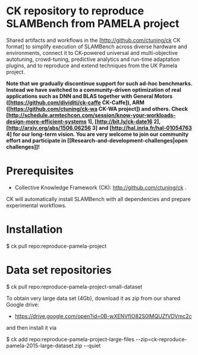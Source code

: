 CK repository to reproduce SLAMBench from PAMELA project
========================================================

Shared artifacts and workflows in the [http://github.com/ctuning/ck CK format] 
to simplify execution of SLAMBench across diverse hardware and environments, 
connect it to CK-powered universal and multi-objective autotuning, crowd-tuning,
predictive analytics and run-time adaptation plugins, 
and to reproduce and extend techniques from the UK Pamela project.

<b>Note that we gradually discontinue support for such ad-hoc benchmarks. 
Instead we have switched to a community-driven optimization of real applications 
such as DNN and BLAS together with General Motors ([https://github.com/dividiti/ck-caffe CK-Caffe]), 
ARM ([https://github.com/ctuning/ck-wa CK-WA project]) and others. 
Check [http://schedule.armtechcon.com/session/know-your-workloads-design-more-efficient-systems 1], 
[http://bit.ly/ck-date16 2], [http://arxiv.org/abs/1506.06256 3] and [http://hal.inria.fr/hal-01054763 4] 
for our long-term vision. You are very welcome to join our community effort 
and participate in [[Research-and-development-challenges|open challenges]]!</b>

Prerequisites
=============
* Collective Knowledge Framework (CK): http://github.com/ctuning/ck . 

CK will automatically install SLAMBench with all dependencies and prepare
experimental workflows.

Installation
============

$ ck pull repo:reproduce-pamela-project

Data set repositories
=====================

$ ck pull repo:reproduce-pamela-project-small-dataset

To obtain very large data set (4Gb), download it as zip
from our shared Google drive:

* https://drive.google.com/open?id=0B-wXENVfIO82S0lMQUZfVDVmc2c

and then install it via

$ ck add repo:reproduce-pamela-project-large-files --zip=ck-reproduce-pamela-2015-large-dataset.zip --quiet

